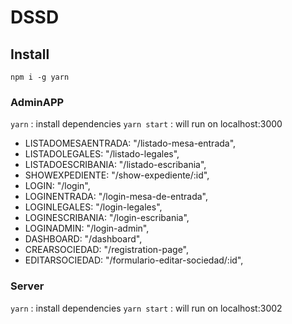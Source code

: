 # DSSD

## Install
`npm i -g yarn`

### AdminAPP 
`yarn` : install dependencies
`yarn start` : will run on localhost:3000

* LISTADOMESAENTRADA: "/listado-mesa-entrada",
* LISTADOLEGALES: "/listado-legales",
* LISTADOESCRIBANIA: "/listado-escribania",
* SHOWEXPEDIENTE: "/show-expediente/:id",
* LOGIN: "/login",
* LOGINENTRADA: "/login-mesa-de-entrada",
* LOGINLEGALES: "/login-legales",
* LOGINESCRIBANIA: "/login-escribania",
* LOGINADMIN: "/login-admin",
* DASHBOARD: "/dashboard",
* CREARSOCIEDAD: "/registration-page",
* EDITARSOCIEDAD: "/formulario-editar-sociedad/:id",

### Server 
`yarn` : install dependencies
`yarn start` : will run on localhost:3002
